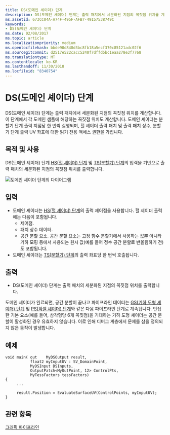 ```yaml
---
title: DS(도메인 셰이더) 단계
description: DS(도메인 셰이더) 단계는 출력 패치에서 세분화된 지점의 꼭짓점 위치를 계산합니다. 이 단계에서 각 도메인 샘플에 해당하는 꼭짓점 위치도 계산합니다.
ms.assetid: 673CC04A-A74F-495F-AFB7-49157538749C
keywords:
- DS(도메인 셰이더) 단계
ms.date: 02/08/2017
ms.topic: article
ms.localizationpriority: medium
ms.openlocfilehash: bbde90d848d3bc8fb18a5ecf370c85121adc02f6
ms.sourcegitcommit: d2517e522cacc5240f7dffd5bc1eaa278e3f7768
ms.translationtype: MT
ms.contentlocale: ko-KR
ms.lasthandoff: 11/30/2018
ms.locfileid: "8340754"
---
```

# <a name="domain-shader-ds-stage"></a>DS(도메인 셰이더) 단계


DS(도메인 셰이더) 단계는 출력 패치에서 세분화된 지점의 꼭짓점 위치를 계산합니다. 이 단계에서 각 도메인 샘플에 해당하는 꼭짓점 위치도 계산합니다. 도메인 셰이더는 분할기 단계 출력 지점당 한 번씩 실행되며, 헐 셰이더 출력 패치 및 출력 패치 상수, 분할기 단계 출력 UV 좌표에 대한 읽기 전용 액세스 권한을 가집니다.

## <a name="span-idpurposeandusesspanspan-idpurposeandusesspanspan-idpurposeandusesspanpurpose-and-uses"></a><span id="Purpose_and_uses"></span><span id="purpose_and_uses"></span><span id="PURPOSE_AND_USES"></span>목적 및 사용


DS(도메인 셰이더) 단계 [HS(헐 셰이더) 단계](hull-shader-stage--hs-.md) 및 [TS(분할기) 단계](tessellator-stage--ts-.md)의 입력을 기반으로 출력 패치의 세분화된 지점의 꼭짓점 위치를 출력합니다.

![도메인 셰이더 단계의 다이어그램](images/d3d11-domain-shader.png)

## <a name="span-idinputspanspan-idinputspanspan-idinputspaninput"></a><span id="Input"></span><span id="input"></span><span id="INPUT"></span>입력


-   도메인 셰이더는 [HS(헐 셰이더) 단계](hull-shader-stage--hs-.md)의 출력 제어점을 사용합니다. 헐 셰이더 출력에는 다음이 포함됩니다.
    -   제어점.
    -   패치 상수 데이터.
    -   공간 분할 요소. 공간 분할 요소는 고정 함수 분할기에서 사용하는 값뿐 아니라 기하 모핑 등에서 사용되는 원시 값(예를 들어 정수 공간 분할로 반올림하기 전)도 포함됩니다.
-   도메인 셰이더는 [TS(분할기) 단계](tessellator-stage--ts-.md)의 출력 좌표당 한 번씩 호출됩니다.

## <a name="span-idoutputspanspan-idoutputspanspan-idoutputspanoutput"></a><span id="Output"></span><span id="output"></span><span id="OUTPUT"></span>출력


-   DS(도메인 셰이더) 단계는 출력 패치의 세분화된 지점의 꼭짓점 위치를 출력합니다.

도메인 셰이더가 완료되면, 공간 분할이 끝나고 파이프라인 데이터는 [GS(기하 도형 셰이더) 단계](geometry-shader-stage--gs-.md) 및 [PS(픽셀 셰이더) 단계](pixel-shader-stage--ps-.md)와 같은 다음 파이프라인 단계로 계속됩니다. 인접한 기본 요소(예를 들어, 삼각형당 6개 꼭짓점)을 기대하는 기하 도형 셰이더는 공간 분할이 활성화된 경우 유효하지 않습니다. 이로 인해 디버그 계층에서 문제를 삼을 정의되지 않은 동작이 발생합니다.

## <a name="span-idexamplespanspan-idexamplespanspan-idexamplespanexample"></a><span id="Example"></span><span id="example"></span><span id="EXAMPLE"></span>예제


```
void main( out    MyDSOutput result, 
           float2 myInputUV : SV_DomainPoint, 
           MyDSInput DSInputs,
           OutputPatch<MyOutPoint, 12> ControlPts, 
           MyTessFactors tessFactors)
{
     ...

     result.Position = EvaluateSurfaceUV(ControlPoints, myInputUV);
}
```

## <a name="span-idrelated-topicsspanrelated-topics"></a><span id="related-topics"></span>관련 항목


[그래픽 파이프라인](graphics-pipeline.md)

 

 




